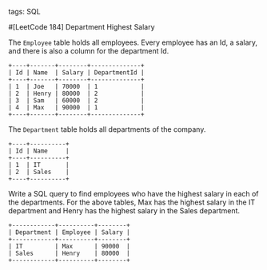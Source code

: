 tags: SQL

#[LeetCode 184] Department Highest Salary

The `Employee` table holds all employees. Every employee has an Id, a salary, and there is also a column for the department Id.

    +----+-------+--------+--------------+
    | Id | Name  | Salary | DepartmentId |
    +----+-------+--------+--------------+
    | 1  | Joe   | 70000  | 1            |
    | 2  | Henry | 80000  | 2            |
    | 3  | Sam   | 60000  | 2            |
    | 4  | Max   | 90000  | 1            |
    +----+-------+--------+--------------+

The `Department` table holds all departments of the company.

    +----+----------+
    | Id | Name     |
    +----+----------+
    | 1  | IT       |
    | 2  | Sales    |
    +----+----------+

Write a SQL query to find employees who have the highest salary in each of the departments. 
For the above tables, Max has the highest salary in the IT department and Henry has the highest salary in the Sales department.

    +------------+----------+--------+
    | Department | Employee | Salary |
    +------------+----------+--------+
    | IT         | Max      | 90000  |
    | Sales      | Henry    | 80000  |
    +------------+----------+--------+



